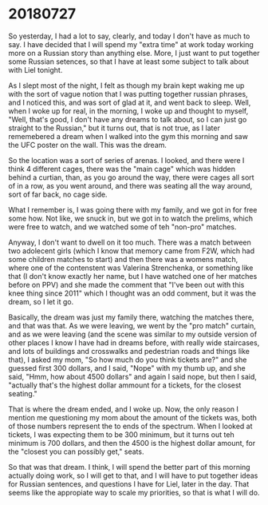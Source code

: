 # 20180727
So yesterday, I had a lot to say, clearly, and today I don't have as much to
say. I have decided that I will spend my "extra time" at work today working
more on a Russian story than anything else. More, I just want to put together
some Russian setences, so that I have at least some subject to talk about with
Liel tonight.

As I slept most of the night, I felt as though my brain kept waking me up with
the sort of vague notion that I was putting together russian phrases, and I
noticed this, and was sort of glad at it, and went back to sleep. Well, when I
woke up for real, in the morning, I woke up and thought to myself, "Well,
that's good, I don't have any dreams to talk about, so I can just go straight
to the Russian," but it turns out, that is not true, as I later rememebered a
dream when I walked into the gym this morning and saw the UFC poster on the
wall. This was the dream.

So the location was a sort of series of arenas. I looked, and there were I
think 4 different cages, there was the "main cage" which was hidden behind a
curtian, than, as you go around the way, there were cages all sort of in a row,
as you went around, and there was seating all the way around, sort of far back,
no cage side.

What I remember is, I was going there with my family, and we got in for free
some how. Not like, we snuck in, but we got in to watch the prelims, which were
free to watch, and we watched some of teh "non-pro" matches.

Anyway, I don't want to dwell on it too much. There was a match between two
adolecent girls (which I know that memory came from F2W, which had some
children matches to start) and then there was a womens match, where one of the
contenstent was Valerina Strenchenka, or something like that (I don't know
exactly her name, but I have watched one of her matches before on PPV) and she
made the comment that "I've been out with this knee thing since 2011" which I
thought was an odd comment, but it was the dream, so I let it go.

Basically, the dream was just my family there, watching the matches there, and
that was that. As we were leaving, we went by the "pro match" curtain, and as
we were leaving (and the scene was similar to my outside version of other
places I know I have had in dreams before, with really wide staircases, and
lots of buildings and crosswalks and pedestrian roads and things like that), I
asked my mom, "So how much do you think tickets are?" and she guessed first 300
dollars, and I said, "Nope" with my thumb up, and she said, "Hmm, how about
4500 dollars" and again I said nope, but then I said, "actually that's the
highest dollar ammount for a tickets, for the closest seating."

That is where the dream ended, and I woke up. Now, the only reason I mention me
questioning my mom about the amount of the tickets was, both of those numbers
represent the to ends of the spectrum. When I looked at tickets, I was
expecting them to be 300 minimum, but it turns out teh minimum is 700 dollars,
and then the 4500 is the highest dollar amount, for the "closest you can
possibly get," seats.

So that was that dream. I think, I will spend the better part of this morning
actually doing work, so I will get to that, and I will have to put together
ideas for Russian sentences, and questions I have for Liel, later in the day.
That seems like the appropiate way to scale my priorities, so that is what I
will do.
